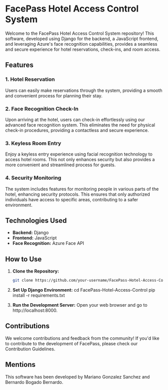 # FacePass Hotel Access Control System

Welcome to the FacePass Hotel Access Control System repository! This software, developed using Django for the backend, a JavaScript frontend, and leveraging Azure's face recognition capabilities, provides a seamless and secure experience for hotel reservations, check-ins, and room access.

## Features

### 1. Hotel Reservation

Users can easily make reservations through the system, providing a smooth and convenient process for planning their stay.

### 2. Face Recognition Check-In

Upon arriving at the hotel, users can check-in effortlessly using our advanced face recognition system. This eliminates the need for physical check-in procedures, providing a contactless and secure experience.

### 3. Keyless Room Entry

Enjoy a keyless entry experience using facial recognition technology to access hotel rooms. This not only enhances security but also provides a more convenient and streamlined process for guests.

### 4. Security Monitoring

The system includes features for monitoring people in various parts of the hotel, enhancing security protocols. This ensures that only authorized individuals have access to specific areas, contributing to a safer environment.

## Technologies Used

- **Backend:** Django
- **Frontend:** JavaScript
- **Face Recognition:** Azure Face API

## How to Use

1. **Clone the Repository:**
   ```bash
   git clone https://github.com/your-username/FacePass-Hotel-Access-Control.git

2. **Set Up Django Environment:**
   cd FacePass-Hotel-Access-Control
   pip install -r requirements.txt

3. **Run the Development Server:**
   Open your web browser and go to http://localhost:8000.

## Contributions

We welcome contributions and feedback from the community! If you'd like to contribute to the development of FacePass, please check our Contribution Guidelines.

## Mentions

This software has been developed by Mariano Gonzalez Sanchez and Bernardo Bogado Bernardo.
